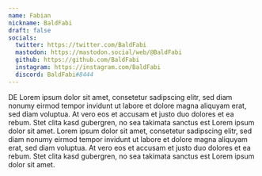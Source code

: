```yaml
---
name: Fabian
nickname: BaldFabi
draft: false
socials:
  twitter: https://twitter.com/BaldFabi
  mastodon: https://mastodon.social/web/@BaldFabi
  github: https://github.com/BaldFabi
  instagram: https://instagram.com/BaldFabi
  discord: BaldFabi#8444
---
```


DE Lorem ipsum dolor sit amet, consetetur sadipscing elitr, sed diam nonumy eirmod tempor invidunt ut labore et dolore magna aliquyam erat, sed diam voluptua. At vero eos et accusam et justo duo dolores et ea rebum. Stet clita kasd gubergren, no sea takimata sanctus est Lorem ipsum dolor sit amet. Lorem ipsum dolor sit amet, consetetur sadipscing elitr, sed diam nonumy eirmod tempor invidunt ut labore et dolore magna aliquyam erat, sed diam voluptua. At vero eos et accusam et justo duo dolores et ea rebum. Stet clita kasd gubergren, no sea takimata sanctus est Lorem ipsum dolor sit amet.
